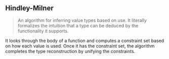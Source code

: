 ## Hindley-Milner

> An algorithm for inferring value types based on use. It literally formalizes the intuition that a type can be deduced by the functionality it supports.

It looks through the body of a function and computes a constraint set based on how each value is used. Once it has the constraint set, the algorithm completes the type reconstruction by unifying the constraints.

